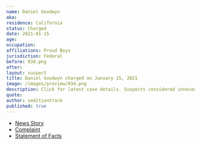 ```yaml
---
name: Daniel Goodwyn
aka:
residence: California
status: Charged
date: 2021-01-15
age:
occupation:
affiliations: Proud Boys
jurisdiction: Federal
before: 034.png
after:
layout: suspect
title: Daniel Goodwyn charged on January 15, 2021
image: /images/preview/034.png
description: Click for latest case details. Suspects considered innocent until proven guilty.
quote:
author: seditiontrack
published: true
---
```


- [News Story](https://www.sfgate.com/crime/article/daniel-goodwyn-sf-proud-boys-capitol-arrests-15877697.php)
- [Complaint](https://assets.documentcloud.org/documents/20456929/1-15-21-us-v-daniel-goodwyn-complaint-statement.pdf)
- [Statement of Facts](https://www.justice.gov/opa/page/file/1362756/download)